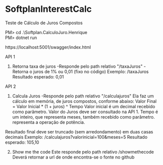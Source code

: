 # SoftplanInterestCalc
 Teste de Cálculo de Juros Compostos
 
PM> cd .\Softplan.CalculoJuro.Henrique\
PM> dotnet run
 
https://localhost:5001/swagger/index.html

API 1
1) Retorna taxa de juros
-Responde pelo path relativo "/taxaJuros"
-Retorna o juros de 1% ou 0,01 (fixo no código)
        Exemplo: /taxaJuros Resultado esperado: 0,01
        
        
API 2
1) Calcula Juros
-Responde pelo path relativo "/calculajuros"
  Ela faz um cálculo em memória, de juros compostos, conforme abaixo: Valor Final =
  Valor Inicial * (1 + juros) ^ Tempo
  Valor inicial é um decimal recebido como parâmetro.
  Valor do Juros deve ser consultado na API 1.
  Tempo é um inteiro, que representa meses, também recebido como parâmetro.
  representa a operação de potência.
 
Resultado final deve ser truncado (sem arredondamento) em duas casas decimais
Exemplo: /calculajuros?valorinicial=100&meses=5 Resultado esperado: 105,10

2) Show me the code
Este responde pelo path relativo /showmethecode Deverá retornar a url de onde
encontra-se o fonte no github


